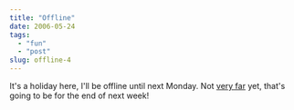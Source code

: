 ```yaml
---
title: "Offline"
date: 2006-05-24
tags: 
  - "fun"
  - "post"
slug: offline-4
---
```


It's a holiday here, I'll be offline until next Monday. Not [very far](http://www.vegag.is/Vefur2.nsf/pages/fu_fv_hagnytaruppl_astand_fjallvega_eng.html) yet, that's going to be for the end of next week!
